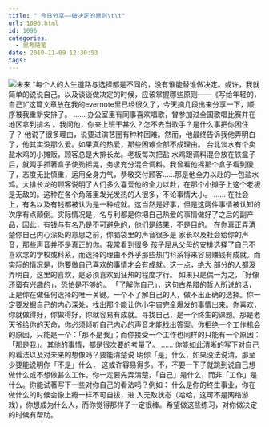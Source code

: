 ```yaml
---
title: " 今日分享——做决定的原则\t\t"
url: 1096.html
id: 1096
categories:
  - 思考随笔
date: 2010-11-09 12:30:53
tags:
---
```


![未来](../../../images/2010/11/2914637064_9f9412f242_b.jpg "未来") “每个人的人生道路与选择都是不同的，没有谁能替谁做决定。或许，我就简单的说说自己，以及谈谈做决定的时候，应该掌握哪些原则——《写给年轻的，自己》”这篇文章放在我的evernote里已经很久了，今天摘几段出来分享一下，顺序被我重新安排了。 …… 办公室里有同事喜欢唱歌，曾参加过全国歌唱比赛并在地区拿到排名 。我问他，你来上班干甚么？怎不去当歌手？是什么事把你困住了？ 他说了很多理由，说要进演艺圈有种种困难。然而，他最终告诉我他弄明白了，他其实没那么爱。如果真的热爱，那些困难全部不成理由。 台北淡水有个卖盐水鸡的小摊贩，顾客总是大排长龙。老板每次把盐 水鸡跟调料混合放在铁盒子后，就两手抓著盒子使劲摇晃，务求充分混合调料。我曾看他摇那个盒子看到傻了，态度无比慎重，运用全身力气，恭敬交付顾客……那是他全力以赴的一包盐水鸡。大排长龙的顾客说明了人们多么喜爱他的全力以赴，在那个小摊子上这个老板是无敌的。这种在各个角落里发光发热的人很多，不论事情大小。 …… 在社会上，有名以及有钱都被认为是一种成就。这当然是好事，但是这两件事情被认知的次序有点颠倒。实际情况是，名与利都是你把自己热爱的事情做好了之后的副产品，因此，有钱与有名乃是不可避免的，他们是结果，不是目的。 在你真正弄清楚你自己内心深处的意思之前，你脑袋里的声音很多是 家长以及社会给你的声音，那些声音并不是真正的你。我常看到很多 孩子屈从父母的安排选择了自己不喜欢念的学校或科系，而选择的理由不外乎那些热门科系将来容易赚钱有成就。而实际的情况是，你要做自己喜欢的事情才会有成就。这一点，绝大 部分的人都没弄明白。这里的喜欢，是必须喜欢到狂热的程度才行。 如果只是偶一为之，「好像还蛮有兴趣的」，恐怕是不够的。 「了解你自己」，这句古希腊的哲人所说的话，正是你在做任何选择的唯一关键。一个不了解自己的人，做不出正确的选择。你一定要发掘自己的内心深处，找出那个能让你小宇宙完全爆发的事情出来。你喜欢，你就做得好，你做得好，你就容易有成就。寻找自己，是一个终生的课题。那是老天爷给你的天命，你必须倾听自己内心的声音才能找出答案。你拒绝一个工作机会的原因，只能是一个：「那不是我」；而你接受一个工作也同样的只能有一个原因：「那是我」。其他的事情，都是很次要的考量了。 …… 你能如此清晰的写下对自己的看法以及对未来的想像吗？要能清楚说 明你「是」什么，如果没法说清，那至少要能说明你「不是」什么， 这或许容易得多。不，不要一下子就跳到说自己想做什么或不想做甚么工作。你一定要先弄清楚，「自己」是什么，而非「工作」是什么。你能试著写下一些对你自己的看法吗？例如： 什么是你的终生事业，你在做什么的时候会像上瘾一样不可自拔，进 入无敌状态（哈哈，这可不是网络游戏），你想成为什么人，而你觉得那样子一定很棒。希望做这些练习，对你做决定的时候有帮助。